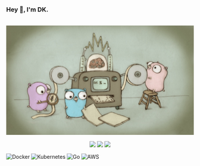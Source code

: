 ### Hey 👋, I'm DK.

<br />
<img src="./image/go.jpeg">
<br />

<p align="center" width="100%">
    <img width="33%" src="https://img.shields.io/badge/docker-%230db7ed.svg?style=for-the-badge&logo=docker&logoColor=white">
    <img width="33%" src="https://img.shields.io/badge/kubernetes-%23326ce5.svg?style=for-the-badge&logo=kubernetes&logoColor=white">
    <img width="33%" src="https://img.shields.io/badge/go-%2300ADD8.svg?style=for-the-badge&logo=go&logoColor=white">
</p>

![Docker](https://img.shields.io/badge/docker-%230db7ed.svg?style=for-the-badge&logo=docker&logoColor=white)
![Kubernetes](https://img.shields.io/badge/kubernetes-%23326ce5.svg?style=for-the-badge&logo=kubernetes&logoColor=white)
![Go](https://img.shields.io/badge/go-%2300ADD8.svg?style=for-the-badge&logo=go&logoColor=white)
![AWS](https://img.shields.io/badge/AWS-%23FF9900.svg?style=for-the-badge&logo=amazon-aws&logoColor=white)
